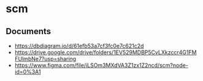 # scm

## Documents

- https://dbdiagram.io/d/61efb53a7cf3fc0e7c621c2d
- https://drive.google.com/drive/folders/1EV529MDBP5CvLXkzccr4G1FMFUlmbNe7?usp=sharing
- https://www.figma.com/file/iLSOm3MXdVA3Z1zx1Z2ncd/scm?node-id=0%3A1
